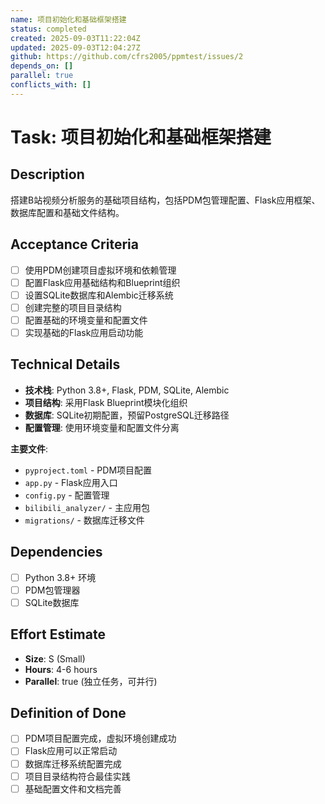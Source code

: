 ```yaml
---
name: 项目初始化和基础框架搭建
status: completed
created: 2025-09-03T11:22:04Z
updated: 2025-09-03T12:04:27Z
github: https://github.com/cfrs2005/ppmtest/issues/2
depends_on: []
parallel: true
conflicts_with: []
---
```


# Task: 项目初始化和基础框架搭建

## Description
搭建B站视频分析服务的基础项目结构，包括PDM包管理配置、Flask应用框架、数据库配置和基础文件结构。

## Acceptance Criteria
- [ ] 使用PDM创建项目虚拟环境和依赖管理
- [ ] 配置Flask应用基础结构和Blueprint组织
- [ ] 设置SQLite数据库和Alembic迁移系统
- [ ] 创建完整的项目目录结构
- [ ] 配置基础的环境变量和配置文件
- [ ] 实现基础的Flask应用启动功能

## Technical Details
- **技术栈**: Python 3.8+, Flask, PDM, SQLite, Alembic
- **项目结构**: 采用Flask Blueprint模块化组织
- **数据库**: SQLite初期配置，预留PostgreSQL迁移路径
- **配置管理**: 使用环境变量和配置文件分离

**主要文件**:
- `pyproject.toml` - PDM项目配置
- `app.py` - Flask应用入口
- `config.py` - 配置管理
- `bilibili_analyzer/` - 主应用包
- `migrations/` - 数据库迁移文件

## Dependencies
- [ ] Python 3.8+ 环境
- [ ] PDM包管理器
- [ ] SQLite数据库

## Effort Estimate
- **Size**: S (Small)
- **Hours**: 4-6 hours
- **Parallel**: true (独立任务，可并行)

## Definition of Done
- [ ] PDM项目配置完成，虚拟环境创建成功
- [ ] Flask应用可以正常启动
- [ ] 数据库迁移系统配置完成
- [ ] 项目目录结构符合最佳实践
- [ ] 基础配置文件和文档完善
